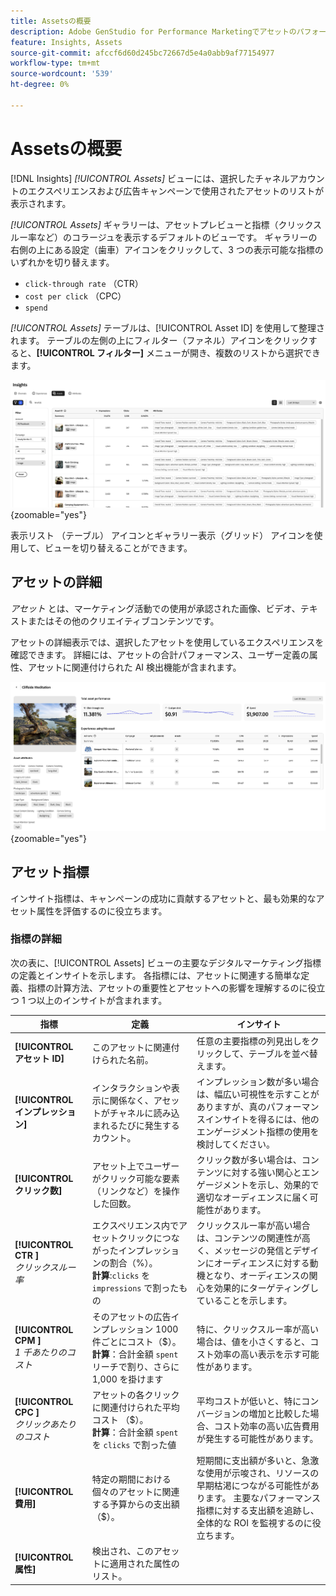 ```yaml
---
title: Assetsの概要
description: Adobe GenStudio for Performance Marketingでアセットのパフォーマンスを評価する方法を説明します。
feature: Insights, Assets
source-git-commit: afccf6d60d245bc72667d5e4a0abb9af77154977
workflow-type: tm+mt
source-wordcount: '539'
ht-degree: 0%

---
```


# Assetsの概要

[!DNL Insights] _[!UICONTROL Assets]_ ビューには、選択したチャネルアカウントのエクスペリエンスおよび広告キャンペーンで使用されたアセットのリストが表示されます。

_[!UICONTROL Assets]_ ギャラリーは、アセットプレビューと指標（クリックスルー率など）のコラージュを表示するデフォルトのビューです。 ギャラリーの右側の上にある設定（歯車）アイコンをクリックして、3 つの表示可能な指標のいずれかを切り替えます。

- `click-through rate` （CTR）
- `cost per click` （CPC）
- `spend`

_[!UICONTROL Assets]_ テーブルは、[!UICONTROL Asset ID] を使用して整理されます。 テーブルの左側の上にフィルター（ファネル）アイコンをクリックすると、**[!UICONTROL フィルター]** メニューが開き、複数のリストから選択できます。

![Assetsのフィルターとテーブル ](/help/assets/insights-assets-filter.png){zoomable="yes"}

表示リスト （テーブル） アイコンとギャラリー表示（グリッド） アイコンを使用して、ビューを切り替えることができます。

## アセットの詳細

_アセット_ とは、マーケティング活動での使用が承認された画像、ビデオ、テキストまたはその他のクリエイティブコンテンツです。

アセットの詳細表示では、選択したアセットを使用しているエクスペリエンスを確認できます。 詳細には、アセットの合計パフォーマンス、ユーザー定義の属性、アセットに関連付けられた AI 検出機能が含まれます。

![ 資産の詳細 ](/help/assets/insights-asset-details.png){zoomable="yes"}

## アセット指標

インサイト指標は、キャンペーンの成功に貢献するアセットと、最も効果的なアセット属性を評価するのに役立ちます。

### 指標の詳細

次の表に、[!UICONTROL Assets] ビューの主要なデジタルマーケティング指標の定義とインサイトを示します。 各指標には、アセットに関連する簡単な定義、指標の計算方法、アセットの重要性とアセットへの影響を理解するのに役立つ 1 つ以上のインサイトが含まれます。

| 指標 | 定義 | インサイト |
| ---------------------- | ----------------------------- | -------------------------------- |
| **[!UICONTROL アセット ID]** | このアセットに関連付けられた名前。 | 任意の主要指標の列見出しをクリックして、テーブルを並べ替えます。 |
| **[!UICONTROL インプレッション]** | インタラクションや表示に関係なく、アセットがチャネルに読み込まれるたびに発生するカウント。 | インプレッション数が多い場合は、幅広い可視性を示すことがありますが、真のパフォーマンスインサイトを得るには、他のエンゲージメント指標の使用を検討してください。 |
| **[!UICONTROL クリック数]** | アセット上でユーザーがクリック可能な要素（リンクなど）を操作した回数。 | クリック数が多い場合は、コンテンツに対する強い関心とエンゲージメントを示し、効果的で適切なオーディエンスに届く可能性があります。 |
| **[!UICONTROL CTR ]**<br>_クリックスルー率_ | エクスペリエンス内でアセットクリックにつながったインプレッションの割合（%）。<br>**計算**:`clicks` を `impressions` で割ったもの | クリックスルー率が高い場合は、コンテンツの関連性が高く、メッセージの発信とデザインにオーディエンスに対する動機となり、オーディエンスの関心を効果的にターゲティングしていることを示します。 |
| **[!UICONTROL CPM ]**<br>_1 千あたりのコスト_ | そのアセットの広告インプレッション 1000 件ごとにコスト（$）。<br>**計算**：合計金額 `spent` リーチで割り、さらに 1,000 を掛けます | 特に、クリックスルー率が高い場合は、値を小さくすると、コスト効率の高い表示を示す可能性があります。 |
| **[!UICONTROL CPC ]**<br>_クリックあたりのコスト_ | アセットの各クリックに関連付けられた平均コスト （$）。<br>**計算**：合計金額 `spent` を `clicks` で割った値 | 平均コストが低いと、特にコンバージョンの増加と比較した場合、コスト効率の高い広告費用が発生する可能性があります。 |
| **[!UICONTROL 費用]** | 特定の期間における個々のアセットに関連する予算からの支出額（$）。 | 短期間に支出額が多いと、急激な使用が示唆され、リソースの早期枯渇につながる可能性があります。 主要なパフォーマンス指標に対する支出額を追跡し、全体的な ROI を監視するのに役立ちます。 |
| **[!UICONTROL 属性]** | 検出され、このアセットに適用された属性のリスト。 | |

